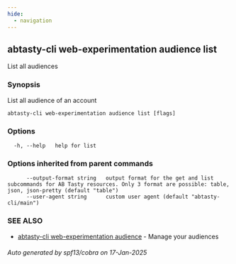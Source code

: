 ```yaml
---
hide:
  - navigation
---
```

## abtasty-cli web-experimentation audience list

List all audiences

### Synopsis

List all audience of an account

```
abtasty-cli web-experimentation audience list [flags]
```

### Options

```
  -h, --help   help for list
```

### Options inherited from parent commands

```
      --output-format string   output format for the get and list subcommands for AB Tasty resources. Only 3 format are possible: table, json, json-pretty (default "table")
      --user-agent string      custom user agent (default "abtasty-cli/main")
```

### SEE ALSO

* [abtasty-cli web-experimentation audience](abtasty-cli_web-experimentation_audience.md)	 - Manage your audiences

###### Auto generated by spf13/cobra on 17-Jan-2025
